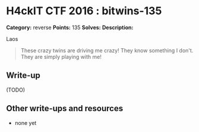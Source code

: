 # H4ckIT CTF 2016 : bitwins-135

**Category:** reverse
**Points:** 135
**Solves:**
**Description:**

Laos

> These crazy twins are driving me crazy! They know something I don't. They are simply playing with me!

## Write-up

(TODO)

## Other write-ups and resources

* none yet
